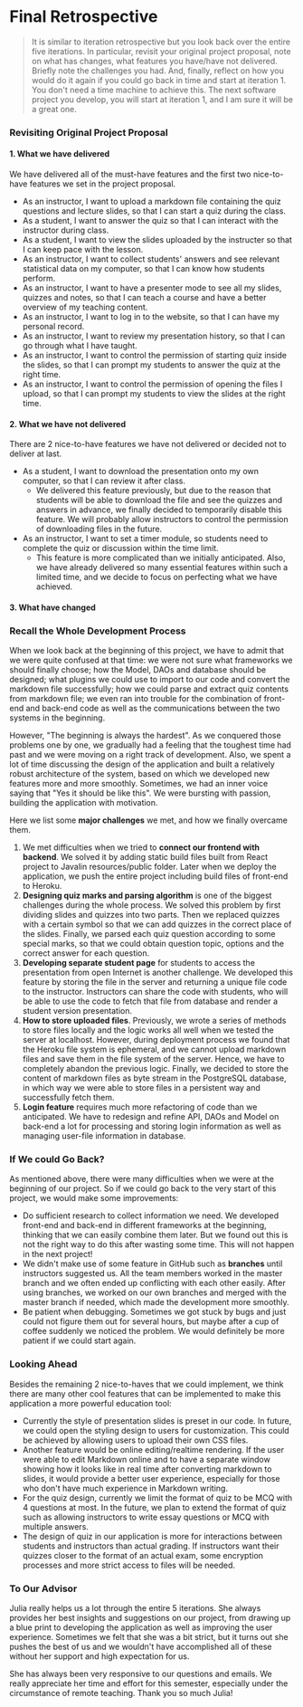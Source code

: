 # Final Retrospective
> It is similar to iteration retrospective but you look back over the entire five iterations. In particular, revisit your original project proposal, note on what has changes, what features you have/have not delivered. Briefly note the challenges you had. And, finally, reflect on how you would do it again if you could go back in time and start at iteration 1. You don't need a time machine to achieve this. The next software project you develop, you will start at iteration 1, and I am sure it will be a great one.

### Revisiting Original Project Proposal

#### 1. What we have delivered
We have delivered all of the must-have features and the first two nice-to-have features we set in the project proposal.
* As an instructor, I want to upload a markdown file containing the quiz questions and lecture slides, so that I can start a quiz during the class.
* As a student, I want to answer the quiz so that I can interact with the instructor during class.
* As a student, I want to view the slides uploaded by the instructer so that I can keep pace with the lesson.
* As an instructor, I want to collect students' answers and see relevant statistical data on my computer, so that I can know how students perform.
* As an instructor, I want to have a presenter mode to see all my slides, quizzes and notes, so that I can teach a course and have a better overview of my teaching content.
* As an instructor, I want to log in to the website, so that I can have my personal record.
* As an instructor, I want to review my presentation history, so that I can go through what I have taught.
* As an instructor, I want to control the permission of starting quiz inside the slides, so that I can prompt my students to answer the quiz at the right time.
* As an instructor, I want to control the permission of opening the files I upload, so that I can prompt my students to view the slides at the right time.

#### 2. What we have not delivered
There are 2 nice-to-have features we have not delivered or decided not to deliver at last.
* As a student, I want to download the presentation onto my own computer, so that I can review it after class.
    * We delivered this feature previously, but due to the reason that students will be able to download the file and see the quizzes and answers in advance, we finally decided to temporarily disable this feature. We will probably allow instructors to control the permission of downloading files in the future.
* As an instructor, I want to set a timer module, so students need to complete the quiz or discussion within the time limit. 
    * This feature is more complicated than we initially anticipated. Also, we have already delivered so many essential features within such a limited time, and we decide to focus on perfecting what we have achieved.

#### 3. What have changed

### Recall the Whole Development Process 

When we look back at the beginning of this project, we have to admit that we were quite confused at that time: we were not sure what frameworks we should finally choose; how the Model, DAOs and database should be designed; what plugins we could use to import to our code and convert the markdown file successfully; how we could parse and extract quiz contents from markdown file; we even ran into trouble for the combination of front-end and back-end code as well as the communications between the two systems in the beginning.

However, "The beginning is always the hardest". As we conquered those problems one by one, we gradually had a feeling that the toughest time had past and we were moving on a right track of development. Also, we spent a lot of time discussing the design of the application and built a relatively robust architecture of the system, based on which we developed new features more and more smoothly. Sometimes, we had an inner voice saying that "Yes it should be like this". We were bursting with passion, building the application with motivation.

Here we list some **major challenges** we met, and how we finally overcame them.

1. We met difficulties when we tried to **connect our frontend with backend**. We solved it by adding static build files built from React project to Javalin resources/public folder. Later when we deploy the application, we push the entire project including build files of front-end to Heroku.
2. **Designing quiz marks and parsing algorithm** is one of the biggest challenges during the whole process. We solved this problem by first dividing slides and quizzes into two parts. Then we replaced quizzes with a certain symbol so that we can add quizzes in the correct place of the slides. Finally, we parsed each quiz question according to some special marks, so that we could obtain question topic, options and the correct answer for each question.
3. **Developing separate student page** for students to access the presentation from open Internet is another challenge. We developed this feature by storing the file in the server and returning a unique file code to the instructor. Instructors can share the code with students, who will be able to use the code to fetch that file from database and render a student version presentation.
4. **How to store uploaded files**. Previously, we wrote a series of methods to store files locally and the logic works all well when we tested the server at localhost. However, during deployment process we found that the Heroku file system is ephemeral, and we cannot upload markdown files and save them in the file system of the server. Hence, we have to completely abandon the previous logic. Finally, we decided to store the content of markdown files as byte stream in the PostgreSQL database, in which way we were able to store files in a persistent way and successfully fetch them.
5. **Login feature** requires much more refactoring of code than we anticipated. We have to redesign and refine API, DAOs and Model on back-end a lot for processing and storing login information as well as managing user-file information in database.

### If We could Go Back?
As mentioned above, there were many difficulties when we were at the beginning of our project. So if we could go back to the very start of this project, we would make some improvements:

* Do sufficient research to collect information we need. We developed front-end and back-end in different frameworks at the beginning, thinking that we can easily combine them later. But we found out this is not the right way to do this after wasting some time. This will not happen in the next project!
* We didn't make use of some feature in GitHub such as **branches** until instructors suggested us. All the team members worked in the master branch and we often ended up conflicting with each other easily. After using branches, we worked on our own branches and merged with the master branch if needed, which made the development more smoothly.
* Be patient when debugging. Sometimes we got stuck by bugs and just could not figure them out for several hours, but maybe after a cup of coffee suddenly we noticed the problem. We would definitely be more patient if we could start again.

### Looking Ahead
Besides the remaining 2 nice-to-haves that we could implement, we think there are many other cool features that can be implemented to make this application a more powerful education tool:

* Currently the style of presentation slides is preset in our code. In future, we could open the styling design to users for customization. This could be achieved by allowing users to upload their own CSS files.
* Another feature would be online editing/realtime rendering. If the user were able to edit Markdown online and to have a separate window showing how it looks like in real time after converting markdown to slides, it would provide a better user experience, especially for those who don't have much experience in Markdown writing.
* For the quiz design, currently we limit the format of quiz to be MCQ with 4 questions at most. In the future, we plan to extend the format of quiz such as allowing instructors to write essay questions or MCQ with multiple answers.
* The design of quiz in our application is more for interactions between students and instructors than actual grading. If instructors want their quizzes closer to the format of an actual exam, some encryption processes and more strict access to files will be needed.

### To Our Advisor
Julia really helps us a lot through the entire 5 iterations. She always provides her best insights and suggestions on our project, from drawing up a blue print to developing the application as well as improving the user experience. Sometimes we felt that she was a bit strict, but it turns out she pushes the best of us and we wouldn't have accomplished all of these without her support and high expectation for us.

She has always been very responsive to our questions and emails. We really appreciate her time and effort for this semester, especially under the circumstance of remote teaching. Thank you so much Julia!

